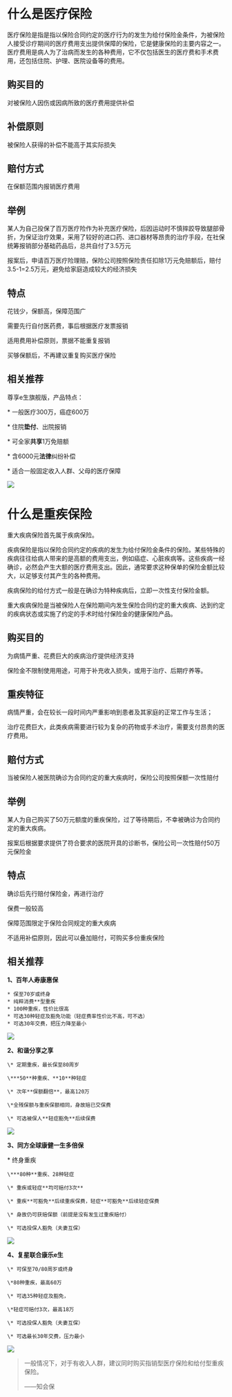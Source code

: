 # **什么是医疗保险**

医疗保险是指是指以保险合同约定的医疗行为的发生为给付保险金条件，为被保险人接受诊疗期间的医疗费用支出提供保障的保险，它是健康保险的主要内容之一。医疗费用是病人为了治病而发生的各种费用，它不仅包括医生的医疗费和手术费用，还包括住院、护理、医院设备等的费用。

## **购买目的**

对被保险人因伤或因病所致的医疗费用提供补偿

## **补偿原则**

被保险人获得的补偿不能高于其实际损失

## **赔付方式**

在保额范围内报销医疗费用

## **举例**

某人为自己投保了百万医疗险作为补充医疗保险，后因运动时不慎摔跤导致腿部骨折，为保证治疗效果，采用了较好的进口药、进口器材等昂贵的治疗手段，在社保统筹报销部分基础药品后，总共自付了3.5万元

报案后，申请百万医疗险理赔，保险公司按照保险责任扣除1万元免赔额后，赔付3.5-1=2.5万元，避免给家庭造成较大的经济损失

## **特点**

花钱少，保额高，保障范围广

需要先行自付医药费，事后根据医疗发票报销

适用费用补偿原则，票据不能重复报销

买够保额后，不再建议重复购买医疗保险

## **相关推荐**

尊享e生旗舰版，产品特点：

\* 一般医疗300万，癌症600万

\* 住院**垫付**、出院报销

\* 可全家**共享**1万免赔额

\* 含6000元**法律**纠纷补偿

\* 适合一般固定收入人群、父母的医疗保障

![](https://mmbiz.qpic.cn/mmbiz_jpg/XureD2EYlnq1NIBibCjRbAoDC2dZYcmaw07YjqKRHzzAx9KQRMqFw07bI9ZVVZwta467gdlT2hAqkckKb6ncIbw/640?wx_fmt=jpeg&tp=webp&wxfrom=5&wx_lazy=1)

# **什么是重疾保险**

重大疾病保险首先属于疾病保险。

疾病保险是指以保险合同约定的疾病的发生为给付保险金条件的保险。某些特殊的疾病往往给病人带来的是高额的费用支出，例如癌症、心脏疾病等。这些疾病一经确诊，必然会产生大额的医疗费用支出。因此，通常要求这种保单的保险金额比较大，以足够支付其产生的各种费用。

疾病保险的给付方式一般是在确诊为特种疾病后，立即一次性支付保险金额。

重大疾病保险是当被保险人在保险期间内发生保险合同约定的重大疾病、达到约定的疾病状态或实施了约定的手术时给付保险金的健康保险产品。

## **购买目的**

为病情严重、花费巨大的疾病治疗提供经济支持

保险金不限制使用用途，可用于补充收入损失，或用于治疗、后期疗养等。

## **重疾特征**

病情严重，会在较长一段时间内严重影响到患者及其家庭的正常工作与生活；

治疗花费巨大，此类疾病需要进行较为复杂的药物或手术治疗，需要支付昂贵的医疗费用。

## **赔付方式**

当被保险人被医院确诊为合同约定的重大疾病时，保险公司按照保额一次性赔付

## **举例**

某人为自己购买了50万元额度的重疾保险，过了等待期后，不幸被确诊为合同约定的重大疾病。

报案后根据要求提供了符合要求的医院开具的诊断书，保险公司一次性赔付50万元保险金

## **特点**

确诊后先行赔付保险金，再进行治疗

保费一般较高

保障范围限定于保险合同规定的重大疾病

不适用补偿原则，因此可以叠加赔付，可购买多份重疾保险

## **相关推荐**

**1、百年人寿康惠保**

```text
* 保至70岁或终身  
* 纯粹消费**型重疾
* 100种重疾，性价比很高
* 可选30种轻症及豁免功能（轻症费率性价比不高，可不选）
* 可选30年交费，把压力降至最小
```

![](https://mmbiz.qpic.cn/mmbiz_jpg/XureD2EYlnq1NIBibCjRbAoDC2dZYcmawxRMyN0icHUyZg4icyDfco0SpRKFpBwoyTaEiaKAolheFZCtAcdvZksibiag/640?wx_fmt=jpeg&tp=webp&wxfrom=5&wx_lazy=1)

**2、和谐分享之享**

```text
\* 定期重疾，最长保至80周岁

\***50**种重疾、**10**种轻症

\* 次年**保额翻倍**，最高120万

\*全残保额与重疾保额相同，身故赔已交保费

\* 可选被保人**轻症豁免**后续保费
```

![](https://mmbiz.qpic.cn/mmbiz_jpg/XureD2EYlnq1NIBibCjRbAoDC2dZYcmawGR9wia6DMOWwqhgSRGDDIjh0XS25BqVBTCqia3tMJd6RNA3IqwVthbag/640?wx_fmt=jpeg&tp=webp&wxfrom=5&wx_lazy=1)

**3、同方全球康健一生多倍保**

\* 终身重疾

```text
\***80种**重疾、28种轻症

\* 重疾或轻症**均可赔付3次**

\* 重疾**可豁免**后续重疾保费，轻症**可豁免**后续轻症保费

\* 身故仍可获赔保额（前提是没有发生过重疾赔付）

\* 可选投保人豁免（夫妻互保）
```

![](https://mmbiz.qpic.cn/mmbiz_jpg/XureD2EYlnq1NIBibCjRbAoDC2dZYcmawddSl10zzZPVKAoWdH2NZ5aiaIwic182HibhJX7uAsSnsDiaESMgPibx0b2w/640?wx_fmt=jpeg&tp=webp&wxfrom=5&wx_lazy=1)

**4、复星联合康乐e生**

```text
\* 可保至70/80周岁或终身

\*80种重疾，最高60万

\* 可选35种轻症及豁免，

\*轻症可赔付3次，最高18万

\* 可选投保人豁免（夫妻互保）

\* 可选最长30年交费，压力最小
```

![](https://mmbiz.qpic.cn/mmbiz_jpg/XureD2EYlnq1NIBibCjRbAoDC2dZYcmaw9toVTDUxuDLK9JSYk9oyK5C0secIJhewuedQcx4RVwoPm6g2iaoLNibg/640?wx_fmt=jpeg&tp=webp&wxfrom=5&wx_lazy=1)

> 一般情况下，对于有收入人群，建议同时购买指销型医疗保险和给付型重疾保险。
>
> ——知会保



